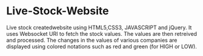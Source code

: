 # Live-Stock-Website
Live stock createdwebsite using HTML5,CSS3, JAVASCRIPT and jQuery.
It uses Websocket URI to fetch the stock values. 
The values are then retreived and processed.
The changes in the values of various companies are displayed using colored notations such as red and green (for HIGH or LOW).

